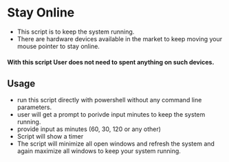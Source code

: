 # Stay Online
- This script is to keep the system running.
- There are hardware devices available in the market to keep moving your mouse pointer to stay online.

#### With this script User does not need to spent anything on such devices.

## Usage
- run this script directly with powershell without any command line parameters.
- user will get a prompt to porivde input minutes to keep the system running.
- provide input as minutes (60, 30, 120 or any other)
- Script will show a timer 
- The script will minimize all open windows and refresh the system and again maximize all windows to keep your system running.

